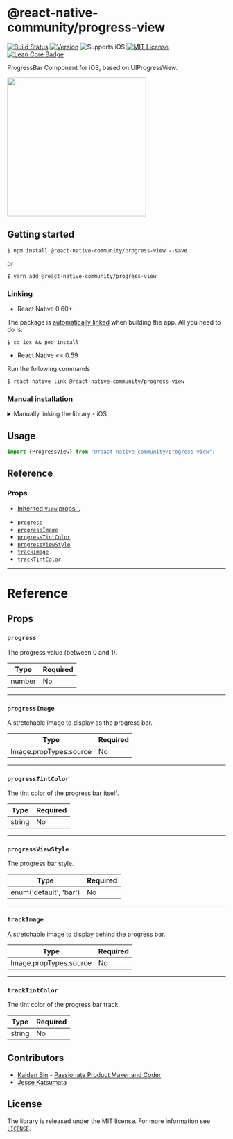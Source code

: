 # @react-native-community/progress-view

[![Build Status][build-badge]][build]
[![Version][version-badge]][package]
![Supports iOS][support-badge]
[![MIT License][license-badge]][license]
[![Lean Core Badge][lean-core-badge]][lean-core-issue]

ProgressBar Component for iOS, based on UIProgressView.

<img src="https://user-images.githubusercontent.com/6936373/73007429-e09dd500-3e4f-11ea-85dd-ce06be668975.png" width="320"/>

## Getting started

```
$ npm install @react-native-community/progress-view --save
```

or

```
$ yarn add @react-native-community/progress-view
```

### Linking

- React Native 0.60+

 The package is [automatically linked](https://github.com/react-native-community/cli/blob/master/docs/autolinking.md) when building the app. All you need to do is:

```
$ cd ios && pod install
```

- React Native <= 0.59

Run the following commands

```
$ react-native link @react-native-community/progress-view
```

### Manual installation

<details>
<summary>Manually linking the library - iOS</summary>

1. In XCode, in the project navigator, right click `Libraries` ➜ `Add Files to [your project's name]`
2. Go to `node_modules` ➜ `@react-native-community/progress-view` and add `RNCProgressView.xcodeproj`
3. In XCode, in the project navigator, select your project. Add `libRNCProgressView.a` to your project's `Build Phases` ➜ `Link Binary With Libraries`
4. Run your project (`Cmd+R`)

</details>

## Usage

```javascript
import {ProgressView} from "@react-native-community/progress-view";
```

## Reference

### Props

- [Inherited `View` props...](https://facebook.github.io/react-native/docs/view#props)

* [`progress`](#progress)
* [`progressImage`](#progressimage)
* [`progressTintColor`](#progresstintcolor)
* [`progressViewStyle`](#progressviewstyle)
* [`trackImage`](#trackimage)
* [`trackTintColor`](#tracktintcolor)

---

# Reference

## Props

### `progress`

The progress value (between 0 and 1).

| Type   | Required |
| ------ | -------- |
| number | No       |

---

### `progressImage`

A stretchable image to display as the progress bar.

| Type                   | Required |
| ---------------------- | -------- |
| Image.propTypes.source | No       |

---

### `progressTintColor`

The tint color of the progress bar itself.

| Type   | Required |
| ------ | -------- |
| string | No       |

---

### `progressViewStyle`

The progress bar style.

| Type                   | Required |
| ---------------------- | -------- |
| enum('default', 'bar') | No       |

---

### `trackImage`

A stretchable image to display behind the progress bar.

| Type                   | Required |
| ---------------------- | -------- |
| Image.propTypes.source | No       |

---

### `trackTintColor`

The tint color of the progress bar track.

| Type   | Required |
| ------ | -------- |
| string | No       |

## Contributors

- [Kaiden Sin](https://github.com/kdenz) - [Passionate Product Maker and Coder](http://linkedin.com/in/kaiden)
- [Jesse Katsumata](https://github.com/Naturalclar)

## License

The library is released under the MIT license. For more information see [`LICENSE`](/LICENSE).

[build-badge]: https://img.shields.io/circleci/project/github/react-native-community/react-native-progress-view/master.svg?style=flat-square
[build]: https://circleci.com/gh/react-native-community/react-native-progress-view
[version-badge]: https://img.shields.io/npm/v/@react-native-community/progress-view.svg?style=flat-square
[package]: https://www.npmjs.com/package/@react-native-community/progress-view
[support-badge]:https://img.shields.io/badge/platforms-ios-lightgrey.svg?style=flat-square
[license-badge]: https://img.shields.io/npm/l/@react-native-community/progress-view.svg?style=flat-square
[license]: https://opensource.org/licenses/MIT
[lean-core-badge]: https://img.shields.io/badge/Lean%20Core-Extracted-brightgreen.svg?style=flat-square
[lean-core-issue]: https://github.com/facebook/react-native/issues/23313
